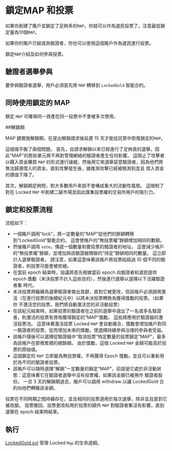 # 鎖定MAP 和投票

如果你創建了賬戶並鎖定了足夠多的`MAP`，你就可以作為選民投票了。注意最低鎖定量為10個`MAP`。

如果你的賬戶已經成為驗證者，你也可以使用這個賬戶作為選民進行投票。

鎖定`MAP`介紹及如何參與投票。

## 驗證者選舉參與

要參與驗證者選舉，用戶必須首先將 `MAP` 轉移到 `LockedGold` 智能合約。

## 同時使用鎖定的 MAP

鎖定 `MAP` 可確保同一資產在同一投票中不會被多次使用。

##解鎖期

MAP 鏈實施解鎖期，在提出解鎖請求後延遲 15 天才能從託管中恢復鎖定的`MAP`。

這個值平衡了兩個問題。 首先，自請求解鎖以來已經進行了足夠長的選舉，因此“MAP”的那些單元將不再對管理網絡的驗證者產生任何影響。 這阻止了攻擊者以藉入資金購買 `MAP` 的形式進行操縱，然後用它來選舉惡意驗證者，因為他們將無法歸還借入的資金，直到攻擊發生後，據推測攻擊已經被檢測到並且 借入資金的價值下降了。

其次，解鎖期足夠短，對大多數用戶來說不會構成重大的流動性風險。 這限制了對在 Locked `MAP` 中創建二級市場並因此匯集投票權的交易所用戶的吸引力。

## 鎖定和投票流程

流程如下：

- 一個賬戶調用“lock”，將一定數量的“MAP”從他們的餘額轉移到“LockedGold”智能合約。 這會使帳戶的“無投票權”餘額增加相同的數額。
- 然後賬戶調用 `vote`，傳遞一個數量和要投票的驗證者的地址。 這會減少帳戶的“無投票權”餘額，並增加與該驗證器關聯的“待定”餘額相同的數量。 這立即計入選舉驗證者。 請注意，如果這意味著該帳戶將投票給超過 10 個不同的驗證者，則投票可能會被拒絕。
- 在當前 epoch 結束時，協議將首先根據當前 epoch 向驗證者和選民提供 epoch 獎勵（未決投票不計入這些目的），然後進行選舉以選擇以下活躍驗證者集 時代。
- 未決投票將繼續為選舉驗證者做出貢獻，直到它被更改，但該帳戶必須調用激活（在進行投票的後續紀元中）以將未決投票轉換為獲得獎勵的投票。（如果你 不激活您的投票，我們將自動激活您的非活動投票）
- 在該紀元結束時，如果投票的驗證者在之前的選舉中選出了一名或多名驗證者，則激活的投票有資格獲得鎖定的“MAP”獎勵。 這些將應用於驗證器的激活投票池。 這意味著激活投票 Locked `MAP` 會自動複合，獎勵會增加帳戶對同一驗證者的投票，從而增加未來的獎勵，使選擇持續參與治理的參與者受益。
- 該帳戶隨後可以選擇從驗證器中“取消投票”特定數量的投票鎖定“MAP”，最多為該帳戶在那裡累積的總餘額。 由於獎勵，這個 Locked `MAP` 金額可能高於投票的原始值。
- 這個鎖定的 `MAP` 立即變為無投票權，不再獲得 Epoch 獎勵，並且可以重新用於為不同的驗證者投票。
- 該帳戶可以隨時選擇“解鎖”一定數量的鎖定“MAP”，前提是它處於非活動狀態：這意味著它在驗證者選舉中沒有投票權，如果該金額已被用作 驗證者股份。 一旦 3 天的解鎖期過去，賬戶可以調用 withdraw 以讓 LockedGold 合約向他們轉賬該金額。

投票在不同時期之間持續存在，並且相同的投票適用於每次選舉，除非並且直到它被改變。 投票撤回、投票更改和用於投票的額外 `MAP` 對驗證者集沒有影響，直到選舉在 epoch 結束時結束。

## 執行

[LockedGold.sol](https://github.com/mapprotocol/atlas-contracts/blob/main/contracts/governance/LockedGold.sol) 管理 Locked `Map` 的生命週期。